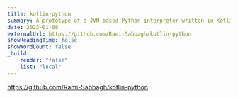 ```yaml
---
title: kotlin-python
summary: A prototype of a JVM-based Python interpreter written in Kotlin.
date: 2023-01-08
externalUrl: https://github.com/Rami-Sabbagh/kotlin-python
showReadingTime: false
showWordCount: false
_build:
    render: "false"
    list: "local"
---
```


https://github.com/Rami-Sabbagh/kotlin-python
